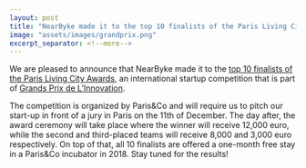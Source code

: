 ```yaml
---
layout: post
title: "NearByke made it to the top 10 finalists of the Paris Living City Awards"
image: "assets/images/grandprix.png"
excerpt_separator: <!--more-->
---
```


We are pleased to announce that NearByke made it to the [top 10 finalists of the Paris Living City Awards](http://www.grandsprixinnovation.paris/en/gpi115-paris-living-city-awards.html), an international startup competition that is part of [Grands Prix de L’Innovation](http://www.grandsprixinnovation.paris/en/). 

<!--more-->

The competition is organized by Paris&Co and will require us to pitch our start-up in front of a jury in Paris on the 11th of December. The day after, the award ceremony will take place where the winner will receive 12,000 euro, while the second and third-placed teams will receive 8,000 and 3,000 euro respectively. On top of that, all 10 finalists are offered a one-month free stay in a Paris&Co incubator in 2018. Stay tuned for the results!
